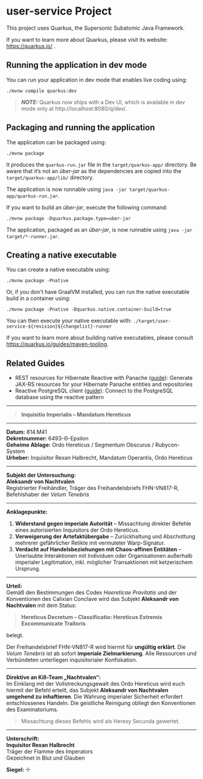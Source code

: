 # user-service Project

This project uses Quarkus, the Supersonic Subatomic Java Framework.

If you want to learn more about Quarkus, please visit its website: https://quarkus.io/ .

## Running the application in dev mode

You can run your application in dev mode that enables live coding using:
```shell script
./mvnw compile quarkus:dev
```

> **_NOTE:_**  Quarkus now ships with a Dev UI, which is available in dev mode only at http://localhost:8080/q/dev/.

## Packaging and running the application

The application can be packaged using:
```shell script
./mvnw package
```
It produces the `quarkus-run.jar` file in the `target/quarkus-app/` directory.
Be aware that it’s not an _über-jar_ as the dependencies are copied into the `target/quarkus-app/lib/` directory.

The application is now runnable using `java -jar target/quarkus-app/quarkus-run.jar`.

If you want to build an _über-jar_, execute the following command:
```shell script
./mvnw package -Dquarkus.package.type=uber-jar
```

The application, packaged as an _über-jar_, is now runnable using `java -jar target/*-runner.jar`.

## Creating a native executable

You can create a native executable using: 
```shell script
./mvnw package -Pnative
```

Or, if you don't have GraalVM installed, you can run the native executable build in a container using: 
```shell script
./mvnw package -Pnative -Dquarkus.native.container-build=true
```

You can then execute your native executable with: `./target/user-service-${revision}${changelist}-runner`

If you want to learn more about building native executables, please consult https://quarkus.io/guides/maven-tooling.

## Related Guides

- REST resources for Hibernate Reactive with Panache ([guide](https://quarkus.io/guides/rest-data-panache)): Generate JAX-RS resources for your Hibernate Panache entities and repositories
- Reactive PostgreSQL client ([guide](https://quarkus.io/guides/reactive-sql-clients)): Connect to the PostgreSQL database using the reactive pattern
---
> **Inquisitio Imperialis – Mandatum Hereticus**

---

**Datum:** 814.M41  
**Dekretnummer:** 6493-Θ-Epsilon  
**Geheime Ablage:** Ordo Hereticus / Segmentum Obscurus / Rubycon-System  
**Urheber:** Inquisitor Rexan Halbrecht, Mandatum Operantis, Ordo Hereticus

---

**Subjekt der Untersuchung:**  
**Aleksandr von Nachtvalen**  
Registrierter Freihändler, Träger des Freihandelsbriefs FHN-VN817-R, Befehlshaber der *Velum Tenebris*

---

**Anklagepunkte:**

1. **Widerstand gegen imperiale Autorität** – Missachtung direkter Befehle eines autorisierten Inquisitors der Ordo Hereticus.  
2. **Verweigerung der Artefaktübergabe** – Zurückhaltung und Abschottung mehrerer gefährlicher Relikte mit vermuteter Warp-Signatur.  
3. **Verdacht auf Handelsbeziehungen mit Chaos-affinen Entitäten** – Unerlaubte Interaktionen mit Individuen oder Organisationen außerhalb imperialer Legitimation, inkl. möglicher Transaktionen mit ketzerischem Ursprung.

---

**Urteil:**  
Gemäß den Bestimmungen des Codex *Haereticae Pravitatis* und der Konventionen des Calixian Conclave wird das Subjekt **Aleksandr von Nachtvalen** mit dem Status:

> **Hereticus Decretum – Classificatio: Hereticus Extremis**  
> **Excommunicate Traitoris**

belegt.

Der Freihandelsbrief FHN-VN817-R wird hiermit für **ungültig erklärt**. Die *Velum Tenebris* ist ab sofort **imperiale Zielmarkierung**. Alle Ressourcen und Verbündeten unterliegen inquisitorialer Konfiskation.

---

**Direktive an Kill-Team „Nachtvalen“:**  
Im Einklang mit der Vollstreckungsgewalt des Ordo Hereticus wird euch hiermit der Befehl erteilt, das Subjekt **Aleksandr von Nachtvalen** **umgehend zu inhaftieren**. Die Wahrung imperialer Sicherheit erfordert entschlossenes Handeln. Die geistliche Reinigung obliegt den Konventionen des Examinatoriums.

> Missachtung dieses Befehls wird als Heresy Secunda gewertet.

---

**Unterschrift:**  
**Inquisitor Rexan Halbrecht**  
Träger der Flamme des Imperators  
Gezeichnet in Blut und Glauben

**Siegel:** ☩